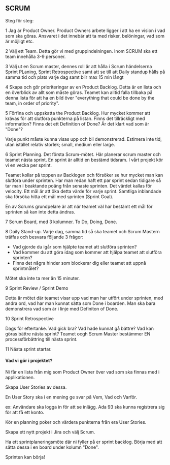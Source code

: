 ## SCRUM

Steg för steg:

1
Jag är Product Owner. Product Owners arbete ligger i att ha en vision i vad som ska göras.
Ansvaret i det innebär att ta med risker, belöningar, vad som är möjligt etc.

2
Välj ett Team. Detta gör vi med gruppindelningen. Inom SCRUM ska ett team innehålla 3-9 personer.

3
Välj ut en Scrum master, dennes roll är att hålla i Scrum händelserna Sprint PLaning, Sprint Retrospective samt att se till att Daily standup hålls på samma tid och plats varje dag samt blir max 15 min långt

4
Skapa och gör prioriteringar av en Product Backlog. Detta är en lista och en överblick av allt som måste göras. 
Teamet kan alltid falla tillbaka på denna lista för att ha en bild över "everything that could be done by the team, in order of priority".

5
Förfina och uppskatta the Product Backlog. 
Hur mycket kommer att krävas för att slutföra punkterna på listan. Finns det tillräckligt med information? Finns det ett Definition of Done?
Är det klart vad som är "Done"?

Varje punkt måste kunna visas upp och bli demonstrerad. Estimera inte tid, utan istället relativ storlek; small, medium eller large.

6
Sprint Planning. Det första Scrum-mötet. Här planerar scrum master och teamet nästa sprint. En sprint är alltid en bestämd tidsram. I vårt projekt kör vi en vecka per sprint.

Teamet kollar på toppen av Backlogen och försöker se hur mycket man kan slutföra under sprinten. Har man redan haft ett par sprint sedan tidigare så tar man i beaktande poäng från senaste
sprinten. Det värdet kallas för velocity. Ett mål är att öka detta värde för varje sprint. Samtliga inblandade ska försöka hitta ett mål med sprinten (Sprint Goal).

En av Scrums grundpelare är att när teamet väl har bestämt ett mål för sprinten så kan inte detta ändras.

7
Scrum Board, med 3 kolumner. To Do, Doing, Done.

8
Daily Stand-up. Varje dag, samma tid så ska teamet och Scrum Mastern träffas och besvara följande 3 frågor:

- Vad gjorde du igår som hjälpte teamet att slutföra sprinten?
- Vad kommer du att göra idag som kommer att hjälpa teamet att slutföra sprinten?
- Finns det några hinder som blockerar dig eller teamet att uppnå sprintmålet?

Mötet ska inte ta mer än 15 minuter. 

9 
Sprint Review / Sprint Demo

Detta är mötet där teamet visar upp vad man har utfört under sprinten, med andra ord, vad har man kunnat sätta som Done i boarden. Man ska bara demonstrera vad som är i linje med Definiton of Done.

10
Sprint Retrospective

Dags för eftertanke. Vad gick bra? Vad hade kunnat gå bättre? Vad kan göras bättre nästa sprint?
Teamet ocgh Scrum Master bestämmer EN processförbättring till nästa sprint.

11
Nästa sprint startar.

#### Vad vi gör i projektet?

Ni får en lista från mig som Product Owner över vad som ska finnas med i applikationen.

Skapa User Stories av dessa. 

En User Story ska i en mening ge svar på Vem, Vad och Varför.

ex: Användare ska logga in för att se inlägg. Ada 93 ska kunna registrera sig för att få ett konto.


Kör en planning poker och värdera punkterna från era User Stories.

Skapa ett nytt projekt i Jira och välj Scrum.

Ha ett sprintplaneringsmöte där ni fyller på er sprint backlog. Börja med att sätta dessa i en board under kolumn "Done".

Sprinten kan börja!

